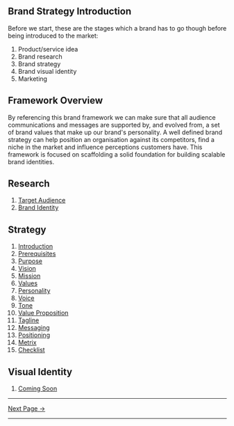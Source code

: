 ﻿## Brand Strategy Introduction

Before we start, these are the stages which a brand has to go though before being introduced to the market:

1. Product/service idea
1. Brand research
1. Brand strategy
1. Brand visual identity
1. Marketing

## Framework Overview

By referencing this brand framework we can make sure that all audience communications and messages are supported by, and evolved from, a set of brand values that make up our brand's personality. A well defined brand strategy can help position an organisation against its competitors, find a niche in the market and influence perceptions customers have. This framework is focused on scaffolding a solid foundation for building scalable brand identities.

## Research

1. [Target Audience](./research/audience.md)
2. [Brand Identity](./research/identity.md)

## Strategy

1. [Introduction](./strategy/index.md)
2. [Prerequisites](./strategy/prerequisites.md)
3. [Purpose](./strategy/purpose.md)
4. [Vision](./strategy/vision.md)
5. [Mission](./strategy/mission.md)
6. [Values](./strategy/values.md)
7. [Personality](./strategy/personality.md)
8. [Voice](./strategy/voice.md)
9. [Tone](./strategy/tone.md)
10. [Value Proposition](./strategy/value-proposition.md)
11. [Tagline](./strategy/tagline.md)
12. [Messaging](./strategy/messaging.md)
13. [Positioning](./strategy/positioning.md)
14. [Metrix](./strategy/metrix.md)
15. [Checklist](./strategy/checklist.md)

## Visual Identity

1. [Coming Soon](./visual-identity/index.md)

<hr/>

[Next Page ->](./purpose.md)

<hr/>
